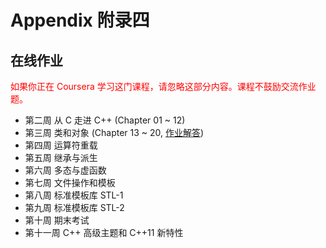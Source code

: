 # Appendix 附录四
## 在线作业

<p style='color:red'>如果你正在 Coursera 学习这门课程，请忽略这部分内容。课程不鼓励交流作业题。</p>

* 第二周 从 C 走进 C++ (Chapter 01 ~ 12)  
* 第三周 类和对象 (Chapter 13 ~ 20, [作业解答](assignment/week03.md))
* 第四周 运算符重载
* 第五周 继承与派生
* 第六周 多态与虚函数
* 第七周 文件操作和模板
* 第八周 标准模板库 STL-1
* 第九周 标准模板库 STL-2
* 第十周 期末考试
* 第十一周 C++ 高级主题和 C++11 新特性
